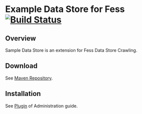 Example Data Store for Fess [![Build Status](https://travis-ci.org/codelibs/fess-ds-example.svg?branch=master)](https://travis-ci.org/codelibs/fess-ds-example)
==========================

## Overview

Sample Data Store is an extension for Fess Data Store Crawling.

## Download

See [Maven Repository](http://central.maven.org/maven2/org/codelibs/fess/fess-ds-example/).

## Installation

See [Plugin](https://fess.codelibs.org/13.11/admin/plugin-guide.html) of Administration guide.
